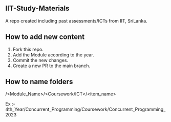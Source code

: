 ## IIT-Study-Materials
A repo created including past assessments/ICTs from IIT, SriLanka. 

## How to add new content
1. Fork this repo.
2. Add the Module according to the year.
3. Commit the new changes.
4. Create a new PR to the main branch.

## How to name folders
<Year>/<Module_Name>/<Coursework/ICT>/<item_name>

Ex :- 4th_Year/Concurrent_Programming/Coursework/Concurrent_Programming_2023

